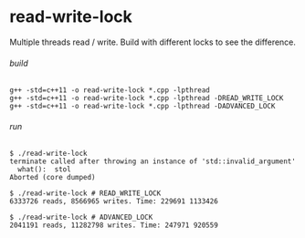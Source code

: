 # read-write-lock

Multiple threads read / write. Build with different locks to see the difference.

###### build

```shell script
g++ -std=c++11 -o read-write-lock *.cpp -lpthread
g++ -std=c++11 -o read-write-lock *.cpp -lpthread -DREAD_WRITE_LOCK
g++ -std=c++11 -o read-write-lock *.cpp -lpthread -DADVANCED_LOCK
```

###### run

```shell script
$ ./read-write-lock
terminate called after throwing an instance of 'std::invalid_argument'
  what():  stol
Aborted (core dumped)

$ ./read-write-lock # READ_WRITE_LOCK
6333726 reads, 8566965 writes. Time: 229691 1133426

$ ./read-write-lock # ADVANCED_LOCK
2041191 reads, 11282798 writes. Time: 247971 920559
```
